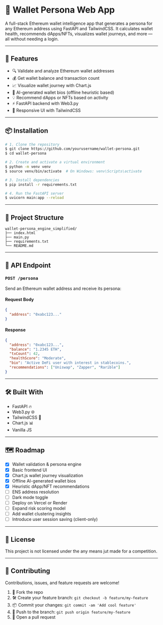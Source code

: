 # 🧠 Wallet Persona Web App

A full-stack Ethereum wallet intelligence app that generates a persona for any Ethereum address using FastAPI and TailwindCSS. It calculates wallet health, recommends dApps/NFTs, visualizes wallet journeys, and more — all without needing a login.

---

## 🚀 Features

* 🔍 Validate and analyze Ethereum wallet addresses
* 💰 Get wallet balance and transaction count
* 📈 Visualize wallet journey with Chart.js
* 🧠 AI-generated wallet bios (offline heuristic based)
* 💡 Recommend dApps or NFTs based on activity
* ⚡ FastAPI backend with Web3.py
* 🎨 Responsive UI with TailwindCSS

---

## 📦 Installation

```bash
# 1. Clone the repository
$ git clone https://github.com/yourusername/wallet-persona.git
$ cd wallet-persona

# 2. Create and activate a virtual environment
$ python -m venv venv
$ source venv/bin/activate  # On Windows: venv\Scripts\activate

# 3. Install dependencies
$ pip install -r requirements.txt

# 4. Run the FastAPI server
$ uvicorn main:app --reload
```

---

## 📁 Project Structure

```
wallet-persona_engine_simplified/
├── index.html
├── main.py
├── requirements.txt
└── README.md
```

---

## 🔌 API Endpoint

### `POST /persona`

Send an Ethereum wallet address and receive its persona:

#### Request Body

```json
{
  "address": "0xabc123..."
}
```

#### Response

```json
{
  "address": "0xabc123...",
  "balance": "1.2345 ETH",
  "txCount": 42,
  "healthScore": "Moderate",
  "bio": "Active DeFi user with interest in stablecoins.",
  "recommendations": ["Uniswap", "Zapper", "Rarible"]
}
```

---

## 🛠 Built With

* FastAPI 🔥
* Web3.py 🌐
* TailwindCSS 🎨
* Chart.js 📊
* Vanilla JS

---

## 🗺️ Roadmap

* [x] Wallet validation & persona engine
* [x] Basic frontend UI
* [x] Chart.js wallet journey visualization
* [x] Offline AI-generated wallet bios
* [x] Heuristic dApp/NFT recommendations
* [ ] ENS address resolution
* [ ] Dark mode toggle
* [ ] Deploy on Vercel or Render
* [ ] Expand risk scoring model
* [ ] Add wallet clustering insights
* [ ] Introduce user session saving (client-only)

---

## 📄 License

This project is not licensed under the any means jut made for a competition.

---

## 🤝 Contributing

Contributions, issues, and feature requests are welcome!

1. 🍴 Fork the repo
2. 🛠️ Create your feature branch: `git checkout -b feature/my-feature`
3. 📦 Commit your changes: `git commit -am 'Add cool feature'`
4. 🚀 Push to the branch: `git push origin feature/my-feature`
5. 🔁 Open a pull request
